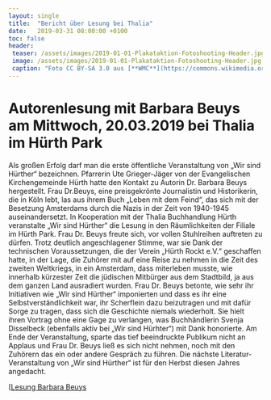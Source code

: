 ```yaml
---
layout: single
title:  "Bericht über Lesung bei Thalia"
date:   2019-03-31 08:00:00 +0100
toc: false
header:
 teaser: /assets/images/2019-01-01-Plakataktion-Fotoshooting-Header.jpg
 image: /assets/images/2019-01-01-Plakataktion-Fotoshooting-Header.jpg
 caption: "Foto CC BY-SA 3.0 aus [**WMC**](https://commons.wikimedia.org/wiki/Book#/media/File:Old_book_bindings.jpg)"
---
```

# Autorenlesung mit Barbara Beuys am Mittwoch, 20.03.2019 bei Thalia im Hürth Park

Als großen Erfolg darf man die erste öffentliche Veranstaltung von „Wir sind Hürther“
bezeichnen. Pfarrerin Ute Grieger-Jäger von der Evangelischen Kirchengemeinde
Hürth hatte den Kontakt zu Autorin Dr. Barbara Beuys hergestellt.
Frau Dr.Beuys, eine preisgekrönte Journalistin und Historikerin, die in Köln lebt, las
aus ihrem Buch „Leben mit dem Feind“, das sich mit der Besetzung Amsterdams
durch die Nazis in der Zeit von 1940-1945 auseinandersetzt. In Kooperation mit der
Thalia Buchhandlung Hürth veranstalte „Wir sind Hürther“ die Lesung in den
Räumlichkeiten der Filiale im Hürth Park. Frau Dr. Beuys freute sich, vor vollen
Stuhlreihen auftreten zu dürfen. Trotz deutlich angeschlagener Stimme, war sie
Dank der technischen Voraussetzungen, die der Verein „Hürth Rockt e.V.“
geschaffen hatte, in der Lage, die Zuhörer mit auf eine Reise zu nehmen in die Zeit
des zweiten Weltkriegs, in ein Amsterdam, dass miterleben musste, wie innerhalb
kürzester Zeit die jüdischen Mitbürger aus dem Stadtbild, ja aus dem ganzen Land
ausradiert wurden.
Frau Dr. Beuys betonte, wie sehr ihr Initiativen wie „Wir sind Hürther“ imponierten
und dass es ihr eine Selbstverständlichkeit war, ihr Scherflein dazu beizutragen und
mit dafür Sorge zu tragen, dass sich die Geschichte niemals wiederholt. Sie hielt
ihren Vortrag ohne eine Gage zu verlangen, was Buchhändlerin Svenja Disselbeck
(ebenfalls aktiv bei „Wir sind Hürhter“) mit Dank honorierte.
Am Ende der Veranstaltung, sparte das tief beeindruckte Publikum nicht an Applaus
und Frau Dr. Beuys ließ es sich nicht nehmen, noch mit den Zuhörern das ein oder
andere Gespräch zu führen.
Die nächste Literatur-Veranstaltung von „Wir sind Hürther“ ist für den Herbst diesen
Jahres angedacht.

[[Lesung Barbara Beuys](/assets/images/2019-03-31_Foto_Lesung_2.jpg)









